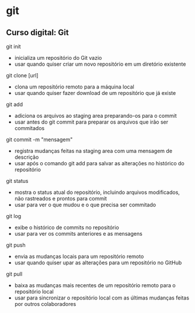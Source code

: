# git

## Curso digital: Git

git init

- inicializa um repositório do Git vazio
- usar quando quiser criar um novo repositório em um diretório existente

git clone [url]

- clona um repositório remoto para a máquina local
- usar quando quiser fazer download de um repositório que já existe

git add

- adiciona os arquivos ao staging area preparando-os para o commit
- usar antes do git commit para preparar os arquivos que irão ser commitados

git commit -m "mensagem"

- registra mudanças feitas na staging area com uma mensagem de descrição
- usar após o comando git add para salvar as alterações no histórico do repositório

git status

- mostra o status atual do repositório, incluindo arquivos modificados, não rastreados e prontos para commit
- usar para ver o que mudou e o que precisa ser commitado

git log

- exibe o histórico de commits no repositório
- usar para ver os commits anteriores e as mensagens

git push

- envia as mudanças locais para um repositório remoto
- usar quando quiser upar as alterações para um repositório no GitHub

git pull

- baixa as mudanças mais recentes de um repositório remoto para o repositório local
- usar para sincronizar o repositório local com as últimas mudanças feitas por outros colaboradores
